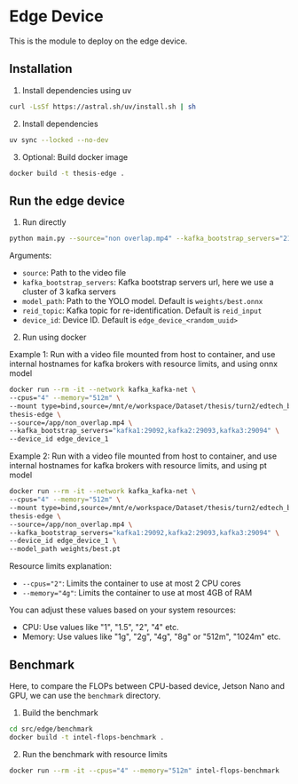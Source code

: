 # Edge Device

This is the module to deploy on the edge device.

## Installation

1. Install dependencies using uv

```bash
curl -LsSf https://astral.sh/uv/install.sh | sh
```

2. Install dependencies

```bash
uv sync --locked --no-dev
```

3. Optional: Build docker image

```bash
docker build -t thesis-edge .
```

## Run the edge device

1. Run directly

```bash
python main.py --source="non overlap.mp4" --kafka_bootstrap_servers="217.15.165.221:9092,217.15.165.221:9093,217.15.165.221:9094" --model_path weights/best.onnx
```

Arguments:

- `source`: Path to the video file
- `kafka_bootstrap_servers`: Kafka bootstrap servers url, here we use a cluster of 3 kafka servers
- `model_path`: Path to the YOLO model. Default is `weights/best.onnx`
- `reid_topic`: Kafka topic for re-identification. Default is `reid_input`
- `device_id`: Device ID. Default is `edge_device_<random_uuid>`

2. Run using docker

Example 1: Run with a video file mounted from host to container, and use internal hostnames for kafka brokers with resource limits, and using onnx model
```bash
docker run --rm -it --network kafka_kafka-net \
--cpus="4" --memory="512m" \
--mount type=bind,source=/mnt/e/workspace/Dataset/thesis/turn2/edtech_bacony_low_1.mp4,target=/app/non_overlap.mp4 \
thesis-edge \
--source=/app/non_overlap.mp4 \
--kafka_bootstrap_servers="kafka1:29092,kafka2:29093,kafka3:29094" \
--device_id edge_device_1
```

Example 2: Run with a video file mounted from host to container, and use internal hostnames for kafka brokers with resource limits, and using pt model

```bash
docker run --rm -it --network kafka_kafka-net \
--cpus="4" --memory="512m" \
--mount type=bind,source=/mnt/e/workspace/Dataset/thesis/turn2/edtech_bacony_low_1.mp4,target=/app/non_overlap.mp4 \
thesis-edge \
--source=/app/non_overlap.mp4 \
--kafka_bootstrap_servers="kafka1:29092,kafka2:29093,kafka3:29094" \
--device_id edge_device_1 \
--model_path weights/best.pt
```

Resource limits explanation:
- `--cpus="2"`: Limits the container to use at most 2 CPU cores
- `--memory="4g"`: Limits the container to use at most 4GB of RAM

You can adjust these values based on your system resources:
- CPU: Use values like "1", "1.5", "2", "4" etc.
- Memory: Use values like "1g", "2g", "4g", "8g" or "512m", "1024m" etc.

## Benchmark

Here, to compare the FLOPs between CPU-based device, Jetson Nano and GPU, we can use the `benchmark` directory.

1. Build the benchmark

```bash
cd src/edge/benchmark
docker build -t intel-flops-benchmark .
```

2. Run the benchmark with resource limits

```bash
docker run --rm -it --cpus="4" --memory="512m" intel-flops-benchmark
```